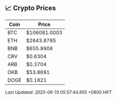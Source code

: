 ## 📈 Crypto Prices

| Coin | Price |
| ---- | ----- |
| BTC | $106081.0003 |
| ETH | $2643.8785 |
| BNB | $655.9906 |
| CRV | $0.6304 |
| ARB | $0.3704 |
| OKB | $53.8691 |
| DOGE | $0.1821 |

_Last Updated: 2025-06-13 05:57:44.955 +0800 HKT_